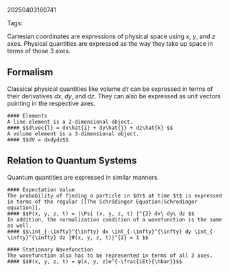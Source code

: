 20250403160741

Tags:

Cartesian coordinates are expressions of physical space using $x$, $y$, and $z$ axes. Physical quantities are expressed as the way they take up space in terms of those 3 axes.

## Formalism
Classical physical quantities like volume $dτ$ can be expressed in terms of their derivatives $dx$, $dy$, and $dz$. They can also be expressed as unit vectors pointing in the respective axes. 
```ad-formula
#### Elements
A line element is a 2-dimensional object.
#### $$d\vec{l} = dx\hat{i} + dy\hat{j} + dz\hat{k} $$
A volume element is a 3-dimensional object.
#### $$dV = dxdydz$$
```


## Relation to Quantum Systems
Quantum quantities are expressed in similar manners.
```ad-formula
#### Expectation Value
The probability of finding a particle in $dτ$ at time $t$ is expressed in terms of the regular [[The Schrödinger Equation|Schrodinger equation]].
#### $$P(x, y, z, t) = |\Psi (x, y, z, t) |^{2} dx\ dy\ dz $$
In addition, the normalization condition of a wavefunction is the same as well.
#### $$\int_{-\infty}^{\infty} dx \int_{-\infty}^{\infty} dy \int_{-\infty}^{\infty} dz |Ψ(x, y, z, t)|^{2} = 1 $$
```

```ad-formula
#### Stationary Wavefunction
The wavefunction also has to be represented in terms of all 3 axes.
#### $$Ψ(x, y, z, t) = ψ(x, y, z)e^{-\frac{iEt}{\hbar}}$$
```
